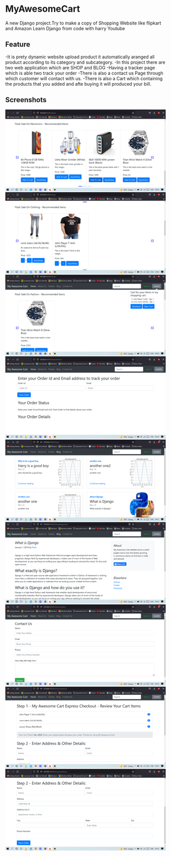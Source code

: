 # MyAwesomeCart

A new Django project.Try to make a copy of Shopping Website like flipkart and Amazon 
Learn Django from code with harry Youtube


## Feature

-It is prety dynamic website upload product it automatically aranged all product according to its category and subcategory.
-In this project there are two web application which are SHOP and BLOG
-Having a tracker page which is able two track your order
-There is also a contact us Page through which customer will contact with us.
-There is also a Cart which containing the products that you added and afte buying it will produced your bill.

## Screenshots

![App Screenshot](https://github.com/Akash-27022002/MyAwesomeCart/blob/main/screenShots/Screenshot%20(7).png)
![App Screenshot](https://github.com/Akash-27022002/MyAwesomeCart/blob/main/screenShots/Screenshot%20(8).png)
![App Screenshot](https://github.com/Akash-27022002/MyAwesomeCart/blob/main/screenShots/Screenshot%20(9).png)
![App Screenshot](https://github.com/Akash-27022002/MyAwesomeCart/blob/main/screenShots/Screenshot%20(10).png)
![App Screenshot](https://github.com/Akash-27022002/MyAwesomeCart/blob/main/screenShots/Screenshot%20(11).png)
![App Screenshot](https://github.com/Akash-27022002/MyAwesomeCart/blob/main/screenShots/Screenshot%20(12).png)
![App Screenshot](https://github.com/Akash-27022002/MyAwesomeCart/blob/main/screenShots/Screenshot%20(13).png)
![App Screenshot](https://github.com/Akash-27022002/MyAwesomeCart/blob/main/screenShots/Screenshot%20(14).png)
![App Screenshot](https://github.com/Akash-27022002/MyAwesomeCart/blob/main/screenShots/Screenshot%20(15).png)



           
          
